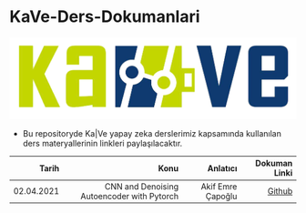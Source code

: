 # KaVe-Ders-Dokumanlari


<div style="text-align:center"><img src="image/kave1.PNG" /></div>

* Bu repositoryde Ka|Ve yapay zeka derslerimiz kapsamında kullanılan ders materyallerinin linkleri paylaşılacaktır. 

| Tarih  | Konu | Anlatıcı | Dokuman Linki |
| -----:|-----:|-----:|-----:|
| 02.04.2021   | CNN and Denoising Autoencoder with Pytorch |  Akif Emre Çapoğlu  | [Github](https://github.com/capogluuu/Denoising-Autoencoders-with-Pytorch)|

